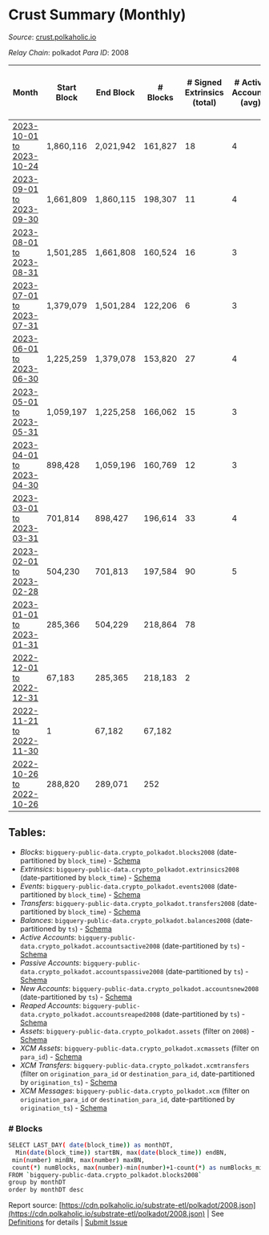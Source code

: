 # Crust Summary (Monthly)

_Source_: [crust.polkaholic.io](https://crust.polkaholic.io)

*Relay Chain*: polkadot
*Para ID*: 2008



| Month | Start Block | End Block | # Blocks | # Signed Extrinsics (total) | # Active Accounts (avg) | # Addresses with Balances (max) | Issues |
| ----- | ----------- | --------- | -------- | --------------------------- | ----------------------- | ------------------------------- | ------ |
| [2023-10-01 to 2023-10-24](/polkadot/2008-crust/2023-10-31.md) | 1,860,116 | 2,021,942 | 161,827 | 18 | 4 | 1,009 | -   |   
| [2023-09-01 to 2023-09-30](/polkadot/2008-crust/2023-09-30.md) | 1,661,809 | 1,860,115 | 198,307 | 11 | 4 | 1,007 | -   |   
| [2023-08-01 to 2023-08-31](/polkadot/2008-crust/2023-08-31.md) | 1,501,285 | 1,661,808 | 160,524 | 16 | 3 | 1,006 | -   |   
| [2023-07-01 to 2023-07-31](/polkadot/2008-crust/2023-07-31.md) | 1,379,079 | 1,501,284 | 122,206 | 6 | 3 | 1,003 | -   |   
| [2023-06-01 to 2023-06-30](/polkadot/2008-crust/2023-06-30.md) | 1,225,259 | 1,379,078 | 153,820 | 27 | 4 | 1,001 | -   |   
| [2023-05-01 to 2023-05-31](/polkadot/2008-crust/2023-05-31.md) | 1,059,197 | 1,225,258 | 166,062 | 15 | 3 | 999 | -   |   
| [2023-04-01 to 2023-04-30](/polkadot/2008-crust/2023-04-30.md) | 898,428 | 1,059,196 | 160,769 | 12 | 3 | 997 | -   |   
| [2023-03-01 to 2023-03-31](/polkadot/2008-crust/2023-03-31.md) | 701,814 | 898,427 | 196,614 | 33 | 4 | 996 | -   |   
| [2023-02-01 to 2023-02-28](/polkadot/2008-crust/2023-02-28.md) | 504,230 | 701,813 | 197,584 | 90 | 5 | 990 | -   |   
| [2023-01-01 to 2023-01-31](/polkadot/2008-crust/2023-01-31.md) | 285,366 | 504,229 | 218,864 | 78 |  | 974 | -   |   
| [2022-12-01 to 2022-12-31](/polkadot/2008-crust/2022-12-31.md) | 67,183 | 285,365 | 218,183 | 2 |  | 9 | -   |   
| [2022-11-21 to 2022-11-30](/polkadot/2008-crust/2022-11-30.md) | 1 | 67,182 | 67,182 |  |  | 9 | -   |   
| [2022-10-26 to 2022-10-26](/polkadot/2008-crust/2022-10-31.md) | 288,820 | 289,071 | 252 |  |  |  | -   |   

## Tables:

* _Blocks_: `bigquery-public-data.crypto_polkadot.blocks2008` (date-partitioned by `block_time`) - [Schema](/schema/balances.json)
* _Extrinsics_: `bigquery-public-data.crypto_polkadot.extrinsics2008` (date-partitioned by `block_time`) - [Schema](/schema/extrinsics.json)
* _Events_: `bigquery-public-data.crypto_polkadot.events2008` (date-partitioned by `block_time`) - [Schema](/schema/events.json)
* _Transfers_: `bigquery-public-data.crypto_polkadot.transfers2008` (date-partitioned by `block_time`) - [Schema](/schema/transfers.json)
* _Balances_: `bigquery-public-data.crypto_polkadot.balances2008` (date-partitioned by `ts`) - [Schema](/schema/balances.json)
* _Active Accounts_: `bigquery-public-data.crypto_polkadot.accountsactive2008` (date-partitioned by `ts`) - [Schema](/schema/accountsactive.json)
* _Passive Accounts_: `bigquery-public-data.crypto_polkadot.accountspassive2008` (date-partitioned by `ts`) - [Schema](/schema/accountspassive.json)
* _New Accounts_: `bigquery-public-data.crypto_polkadot.accountsnew2008` (date-partitioned by `ts`) - [Schema](/schema/accountsnew.json)
* _Reaped Accounts_: `bigquery-public-data.crypto_polkadot.accountsreaped2008` (date-partitioned by `ts`) - [Schema](/schema/accountsreaped.json)
* _Assets_: `bigquery-public-data.crypto_polkadot.assets` (filter on `2008`) - [Schema](/schema/assets.json)
* _XCM Assets_: `bigquery-public-data.crypto_polkadot.xcmassets` (filter on `para_id`) - [Schema](/schema/xcmassets.json)
* _XCM Transfers_: `bigquery-public-data.crypto_polkadot.xcmtransfers` (filter on `origination_para_id` or `destination_para_id`, date-partitioned by `origination_ts`) - [Schema](/schema/xcmtransfers.json)
* _XCM Messages_: `bigquery-public-data.crypto_polkadot.xcm` (filter on `origination_para_id` or `destination_para_id`, date-partitioned by `origination_ts`) - [Schema](/schema/xcm.json)

### # Blocks
```bash
SELECT LAST_DAY( date(block_time)) as monthDT,
  Min(date(block_time)) startBN, max(date(block_time)) endBN, 
 min(number) minBN, max(number) maxBN, 
 count(*) numBlocks, max(number)-min(number)+1-count(*) as numBlocks_missing 
FROM `bigquery-public-data.crypto_polkadot.blocks2008` 
group by monthDT 
order by monthDT desc
```


Report source: [https://cdn.polkaholic.io/substrate-etl/polkadot/2008.json](https://cdn.polkaholic.io/substrate-etl/polkadot/2008.json) | See [Definitions](/DEFINITIONS.md) for details | [Submit Issue](https://github.com/colorfulnotion/substrate-etl/issues)
